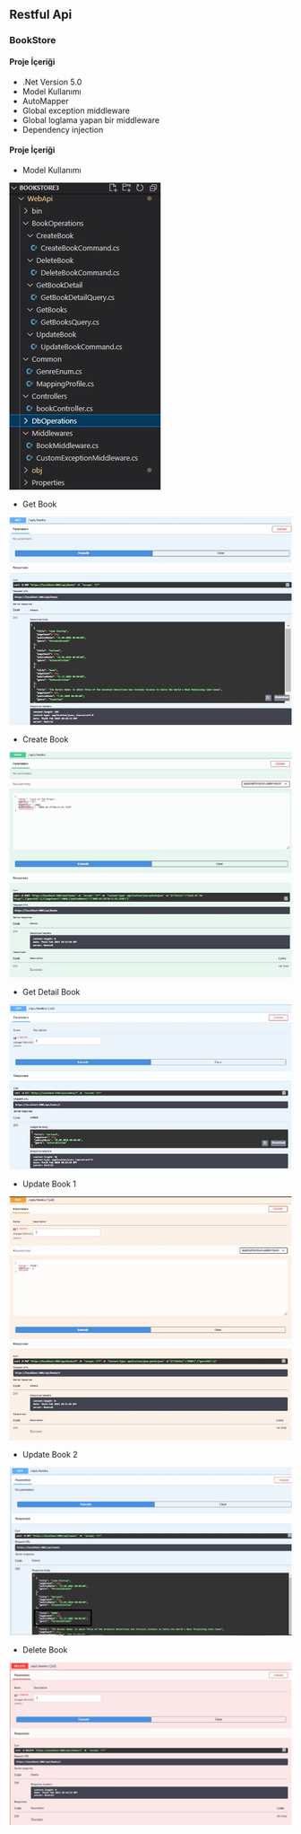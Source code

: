 ## Restful Api
### BookStore
#### Proje İçeriği
- .Net Version 5.0
- Model Kullanımı
- AutoMapper
- Global exception middleware
- Global loglama yapan bir middleware
- Dependency injection
#### Proje İçeriği
* Model Kullanımı

![ModelKullanımı](/images/Odev3-1.jpg)

* Get Book

![GetBook](/images/Odev3-2.jpg)

* Create Book

![CreateBook](/images/Odev3-3.jpg)

* Get Detail Book

![GetDetailBook](/images/Odev3-4.jpg)

* Update Book 1

![UpdateBook1](/images/Odev3-5.jpg)

* Update Book 2

![UpdateBook2](/images/Odev3-6.jpg)

* Delete Book

![DeleteBook](/images/Odev3-7.jpg)
